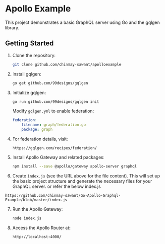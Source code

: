 # Apollo Example

This project demonstrates a basic GraphQL server using Go and the gqlgen library.

## Getting Started

1.  Clone the repository:

    ```bash
    git clone github.com/chinmay-sawant/apolloexample
    ```

2.  Install gqlgen:

    ```bash
    go get github.com/99designs/gqlgen
    ```

3.  Initialize gqlgen:

    ```bash
    go run github.com/99designs/gqlgen init
    ```
    Modify `gqlgen.yml` to enable federation:

    ```yaml
    federation:
        filename: graph/federation.go
        package: graph
    ```
4.  For federation details, visit:

    ```
    https://gqlgen.com/recipes/federation/
    ```

5.  Install Apollo Gateway and related packages:

    ```bash
    npm install --save @apollo/gateway apollo-server graphql
    ```

6.  Create `index.js` (see the URL above for the file content).
This will set up the basic project structure and generate the necessary files for your GraphQL server.
or refer the below index.js
```
https://github.com/chinmay-sawant/Go-Apollo-Graphql-Example/blob/master/index.js
```
7.  Run the Apollo Gateway:

    ```bash
    node index.js
    ```

8.  Access the Apollo Router at:

    ```
    http://localhost:4000/
    ```